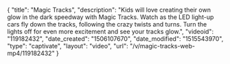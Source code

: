 {
    "title": "Magic Tracks",
    "description": "Kids will love creating their own glow in the dark speedway with Magic Tracks. Watch as the LED light-up cars fly down the tracks, following the crazy twists and turns. Turn the lights off for even more excitement and see your tracks glow.",
    "videoid": "119182432",
    "date_created": "1506107670",
    "date_modified": "1515543970",
    "type": "captivate",
    "layout": "video",
    "url": "\/v\/magic-tracks-web-mp4\/119182432"
}